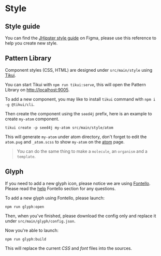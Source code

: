 # Style

## Style guide

You can find the [JHipster style guide][jhipster-style-guide] on Figma, please use this reference to help you create new style.

## Pattern Library

Component styles (CSS, HTML) are designed under `src/main/style` using [Tikui][tikui].

You can start Tikui with `npm run tikui:serve`, this will open the Pattern Library on [http://localhost:9005](http://localhost:9005).

To add a new component, you may like to install `tikui` command with `npm i -g @tikui/cli`.

Then create the component using the `seed4j` prefix, here is an example to create `my-atom` component.

```shell
tikui create -p seed4j my-atom src/main/style/atom
```

This will generate `my-atom` under atom directory, don't forget to edit the `atom.pug` and `_atom.scss` to show `my-atom` on the [atom](http://localhost:9005/atom/atom.html) page.

> You can do the same thing to make a `molecule`, an `organism` and a `template`.

## Glyph

If you need to add a new glyph icon, please notice we are using [Fontello][fontello]. Please read the [help][fontello-help] Fontello section for any questions.

To add a new glyph using Fontello, please launch:

```shell
npm run glyph:open
```

Then, when you've finished, please download the config only and replace it under `src/main/glyph/config.json`.

Now you're able to launch:

```shell
npm run glyph:build
```

This will replace the current _CSS_ and _font_ files into the sources.

[tikui]: https://www.tikui.org
[fontello]: https://fontello.com/
[fontello-help]: https://github.com/fontello/fontello/wiki/Help
[jhipster-style-guide]: https://www.figma.com/file/h2uxNtJbfPATVUMjCZJNdU/%F0%9F%91%A8%F0%9F%8F%BB%E2%80%8D%F0%9F%A6%B0-JHipster-Lite?node-id=1402%3A5617
